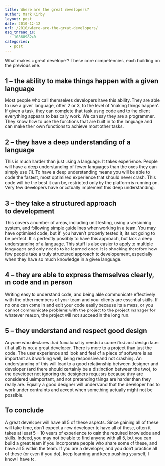 ```yaml
---
title: Where are the great developers?
author: Mark Kirby
layout: post
date: 2010-12-12
url: /2010/where-are-the-great-developers/
dsq_thread_id:
  - 1086898240
categories:
  - post
---
```

What makes a great developer? These core competencies, each building on the previous one.

## 1 &#8211; the ability to make things happen with a given language

Most people who call themselves developers have this ability. They are able to use a given language, often 2 or 3, to the level of &#8216;making things happen&#8217;. If given a task, they can complete that task using code and to the client everything appears to basically work. We can say they are a programmer. They know how to use the functions that are built in to the language and can make their own functions to achieve most other tasks.

## 2 &#8211; they have a deep understanding of a language

This is much harder than just using a language. It takes experience. People will have a deep understanding of fewer languages than the ones they can simply use (1). To have a deep understanding means you will be able to code the fastest, most optimised experience that should never crash. This code will be the best it can be, restricted only by the platform is running on. Very few developers have or actually implement this deep understanding.

## 3 &#8211; they take a structured approach to development

This covers a number of areas, including unit testing, using a versioning system, and following simple guidelines when working in a team. You may have optimised code, but if  you haven&#8217;t properly tested it, its not going to be perfect. It is perfectly possibly to have this approach, but lack a deep understanding of a language. This stuff is also easier to apply to multiple languages and only needs to be learned once. It is shocking therefore how few people take a truly structured approach to developement, especially when they have so much knowledge in a given language.

## 4 &#8211; they are able to express themselves clearly, in code and in person

Writing easy to understand code, and being able communicate effectively with the other members of your team and your clients are essential skills. If no one can come in and edit your code easily because its a mess, or you cannot communicate problems with the project to the project manager for whatever reason, the project will not succeed in the long run.

## 5 &#8211; they understand and respect good design

Anyone who declares that functionality needs to come first and design later (if at all) is not a great developer. There is more to a project than just the code. The user experience and look and feel of a piece of software is as important as it working well, being responsive and not crashing. An understanding of this will lead to a good relationship between designer and developer (and there should certainly be a distinction between the two), to the developer not ignoring the designers requests because they are considered unimportant, and not pretending things are harder than they really are. Equally a good designer will understand that the developer has to work under contraints and accept when something actually might not be possible.

## To conclude

A great developer will have all 5 of these aspects. Since gaining all of these will take time, don&#8217;t expect a new developer to have all of these, often it takes at least 5 &#8211; 10 years of experience to gain the required knowledge and skills. Indeed, you may not be able to find anyone with all 5, but you can build a great team if you incorporate people who share some of these, and have all 5 within the team. If you are a developer, and you don&#8217;t practice all of these (or even if you do), keep learning and keep pushing yourself, I know I have to.